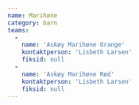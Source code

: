 ```yaml
---
name: Marihøne
category: barn
teams:
  -
    name: 'Askøy Marihøne Orange'
    kontaktperson: 'Lisbeth Larsen'
    fiksid: null
  -
    name: 'Askøy Marihøne Rød'
    kontaktperson: 'Lisbeth Larsen'
    fiksid: null
---
```

